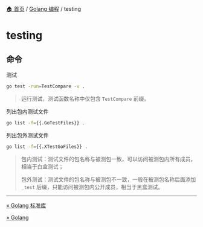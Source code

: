 [🏠 首页](../_index.md) / [Golang 编程](_index.md) / testing

# testing

## 命令

测试

```bash
go test -run=TestCompare -v .
```

> 运行测试，测试函数名称中仅包含 `TestCompare` 前缀。

列出包内测试文件

```bash
go list -f={{.GoTestFiles}} .
```

列出包外测试文件

```bash
go list -f={{.XTestGoFiles}} .
```

> 包内测试：测试文件的包名称与被测包一致，可以访问被测包内所有成员，相当于白盒测试；
>
> 包外测试：测试文件的包名称与被测包不一致，一般在被测包名称后面添加 `_test` 后缀，只能访问被测包内公开成员，相当于黑盒测试。

---
[« Golang 标准库](go-stdlib.md)

[» Golang](go.md)
